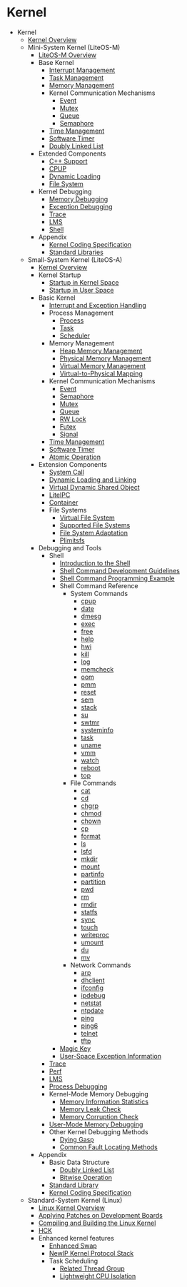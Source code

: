 # Kernel

- Kernel
    - [Kernel Overview](kernel-overview.md)
    - Mini-System Kernel (LiteOS-M)
        - [LiteOS-M Overview](kernel-mini-overview.md)
        - Base Kernel
            - [Interrupt Management](kernel-mini-basic-interrupt.md)
            - [Task Management](kernel-mini-basic-task.md)
            - [Memory Management](kernel-mini-basic-memory.md)
            - Kernel Communication Mechanisms
                - [Event](kernel-mini-basic-ipc-event.md)
                - [Mutex](kernel-mini-basic-ipc-mutex.md)
                - [Queue](kernel-mini-basic-ipc-queue.md)
                - [Semaphore](kernel-mini-basic-ipc-sem.md)
            - [Time Management](kernel-mini-basic-time.md)
            - [Software Timer](kernel-mini-basic-soft.md)
            - [Doubly Linked List](kernel-mini-basic-list.md)
        - Extended Components
            - [C++ Support](kernel-mini-extend-support.md)
            - [CPUP](kernel-mini-extend-cpup.md)
            - [Dynamic Loading](kernel-mini-extend-dynamic-loading.md)
            - [File System](kernel-mini-extend-file.md)
        - Kernel Debugging
            - [Memory Debugging](kernel-mini-memory-debug.md)
            - [Exception Debugging](kernel-mini-memory-exception.md)
            - [Trace](kernel-mini-memory-trace.md)
            - [LMS](kernel-mini-memory-lms.md)
           - [Shell](kernel-mini-debug-shell.md)
        - Appendix
            - [Kernel Coding Specification](kernel-mini-appx-code.md)
            - [Standard Libraries](kernel-mini-appx-lib.md)
    - Small-System Kernel (LiteOS-A)
        - [Kernel Overview](kernel-small-overview.md)
        - Kernel Startup
            - [Startup in Kernel Space](kernel-small-start-kernel.md)
            - [Startup in User Space](kernel-small-start-user.md)
        - Basic Kernel
            - [Interrupt and Exception Handling](kernel-small-basic-interrupt.md)
            - Process Management
                - [Process](kernel-small-basic-process-process.md)
                - [Task](kernel-small-basic-process-thread.md)
                - [Scheduler](kernel-small-basic-process-scheduler.md)
            - Memory Management
                - [Heap Memory Management](kernel-small-basic-memory-heap.md)
                - [Physical Memory Management](kernel-small-basic-memory-physical.md)
		        - [Virtual Memory Management](kernel-small-basic-memory-virtual.md)
		        - [Virtual-to-Physical Mapping](kernel-small-basic-inner-reflect.md)
            - Kernel Communication Mechanisms
               - [Event](kernel-small-basic-trans-event.md)
	           - [Semaphore](kernel-small-basic-trans-semaphore.md)
	           - [Mutex](kernel-small-basic-trans-mutex.md)
               - [Queue](kernel-small-basic-trans-queue.md)
               - [RW Lock](kernel-small-basic-trans-rwlock.md)
               - [Futex](kernel-small-basic-trans-user-mutex.md)
               - [Signal](kernel-small-basic-trans-user-signal.md)
            - [Time Management](kernel-small-basic-time.md)
	        - [Software Timer](kernel-small-basic-softtimer.md)
	        - [Atomic Operation](kernel-small-basic-atomic.md)
        - Extension Components
            - [System Call](kernel-small-bundles-system.md)
            - [Dynamic Loading and Linking](kernel-small-bundles-linking.md)
            - [Virtual Dynamic Shared Object](kernel-small-bundles-share.md)
            - [LiteIPC](kernel-small-bundles-ipc.md)
            - [Container](kernel-small-bundles-container.md)
            - File Systems
                - [Virtual File System](kernel-small-bundles-fs-virtual.md)
                - [Supported File Systems](kernel-small-bundles-fs-support.md)
                - [File System Adaptation](kernel-small-bundles-fs-new.md)
                - [Plimitsfs](kernel-small-plimits.md)
        - Debugging and Tools
            - Shell
                - [Introduction to the Shell](kernel-small-debug-shell-overview.md)
                - [Shell Command Development Guidelines](kernel-small-debug-shell-guide.md)
                - [Shell Command Programming Example](kernel-small-debug-shell-build.md)
                - Shell Command Reference
                    - System Commands
                        - [cpup](kernel-small-debug-shell-cmd-cpup.md)
                        - [date](kernel-small-debug-shell-cmd-date.md)
                        - [dmesg](kernel-small-debug-shell-cmd-dmesg.md)
                        - [exec](kernel-small-debug-shell-cmd-exec.md)
                        - [free](kernel-small-debug-shell-cmd-free.md)
                        - [help](kernel-small-debug-shell-cmd-help.md)
                        - [hwi](kernel-small-debug-shell-cmd-hwi.md)
                        - [kill](kernel-small-debug-shell-cmd-kill.md)
                        - [log](kernel-small-debug-shell-cmd-log.md)
                        - [memcheck](kernel-small-debug-shell-cmd-memcheck.md)
                        - [oom](kernel-small-debug-shell-cmd-oom.md)
                        - [pmm](kernel-small-debug-shell-cmd-pmm.md)
                        - [reset](kernel-small-debug-shell-cmd-reset.md)
                        - [sem](kernel-small-debug-shell-cmd-sem.md)
                        - [stack](kernel-small-debug-shell-cmd-stack.md)
                        - [su](kernel-small-debug-shell-cmd-su.md)
                        - [swtmr](kernel-small-debug-shell-cmd-swtmr.md)
                        - [systeminfo](kernel-small-debug-shell-cmd-sysinfo.md)
                        - [task](kernel-small-debug-shell-cmd-task.md)
                        - [uname](kernel-small-debug-shell-cmd-uname.md)
                        - [vmm](kernel-small-debug-shell-cmd-vmm.md)
                        - [watch](kernel-small-debug-shell-cmd-watch.md)
                        - [reboot](kernel-small-debug-shell-cmd-reboot.md)
                        - [top](kernel-small-debug-shell-cmd-top.md)
                    - File Commands
                        - [cat](kernel-small-debug-shell-file-cat.md)
                        - [cd](kernel-small-debug-shell-file-cd.md)
                        - [chgrp](kernel-small-debug-shell-file-chgrp.md)
                        - [chmod](kernel-small-debug-shell-file-chmod.md)
                        - [chown](kernel-small-debug-shell-file-chown.md)
                        - [cp](kernel-small-debug-shell-file-cp.md)
                        - [format](kernel-small-debug-shell-file-format.md)
                        - [ls](kernel-small-debug-shell-file-ls.md)
                        - [lsfd](kernel-small-debug-shell-file-lsfd.md)
                        - [mkdir](kernel-small-debug-shell-file-mkdir.md)
                        - [mount](kernel-small-debug-shell-file-mount.md)
                        - [partinfo](kernel-small-debug-shell-file-partinfo.md)
                        - [partition](kernel-small-debug-shell-file-partition.md)
                        - [pwd](kernel-small-debug-shell-file-pwd.md)
                        - [rm](kernel-small-debug-shell-file-rm.md)
                        - [rmdir](kernel-small-debug-shell-file-rmdir.md)
                        - [statfs](kernel-small-debug-shell-file-statfs.md)
                        - [sync](kernel-small-debug-shell-file-sync.md)
                        - [touch](kernel-small-debug-shell-file-touch.md)
                        - [writeproc](kernel-small-debug-shell-file-write.md)
                        - [umount](kernel-small-debug-shell-file-umount.md)
                        - [du](kernel-small-debug-shell-file-du.md)
                        - [mv](kernel-small-debug-shell-file-mv.md)
                    - Network Commands
                        - [arp](kernel-small-debug-shell-net-arp.md)
                        - [dhclient](kernel-small-debug-shell-net-dhclient.md)
                        - [ifconfig](kernel-small-debug-shell-net-ifconfig.md)
                        - [ipdebug](kernel-small-debug-shell-net-ipdebug.md)
                        - [netstat](kernel-small-debug-shell-net-netstat.md)
                        - [ntpdate](kernel-small-debug-shell-net-ntpdate.md)
                        - [ping](kernel-small-debug-shell-net-ping.md)
                        - [ping6](kernel-small-debug-shell-net-ping6.md)
                        - [telnet](kernel-small-debug-shell-net-telnet.md)
                        - [tftp](kernel-small-debug-shell-net-tftp.md)
                - [Magic Key](kernel-small-debug-shell-magickey.md)
                - [User-Space Exception Information](kernel-small-debug-shell-error.md)
            - [Trace](kernel-small-debug-trace.md)
            - [Perf](kernel-small-debug-perf.md)
            - [LMS](kernel-small-memory-lms.md)
            - [Process Debugging](kernel-small-debug-process-cpu.md)
            - Kernel-Mode Memory Debugging
                - [Memory Information Statistics](kernel-small-debug-memory-info.md)
                - [Memory Leak Check](kernel-small-debug-memory-leak.md)
                - [Memory Corruption Check](kernel-small-debug-memory-corrupt.md)
            - [User-Mode Memory Debugging](kernel-small-debug-user.md)
            - Other Kernel Debugging Methods
                - [Dying Gasp](kernel-small-debug-trace-other-lastwords.md)
                - [Common Fault Locating Methods](kernel-small-debug-trace-other-faqs.md)
        - Appendix
            - Basic Data Structure
                - [Doubly Linked List](kernel-small-apx-dll.md)
                - [Bitwise Operation](kernel-small-apx-bitwise.md)
            - [Standard Library](kernel-small-apx-library.md)
            - [Kernel Coding Specification](kernel-mini-appx-code.md)
    - Standard-System Kernel (Linux)
        - [Linux Kernel Overview](kernel-standard-overview.md)
        - [Applying Patches on Development Boards](kernel-standard-patch.md)
        - [Compiling and Building the Linux Kernel](kernel-standard-build.md)
        - [HCK](kernel-standard-hck.md)
        - Enhanced kernel features
          - [Enhanced Swap](kernel-standard-mm-eswap.md)
          - [NewIP Kernel Protocol Stack](kernel-standard-newip.md)
          - Task Scheduling
            - [Related Thread Group](kernel-standard-sched-rtg.md)
            - [Lightweight CPU Isolation](kernel-standard-sched-cpuisolation.md)  